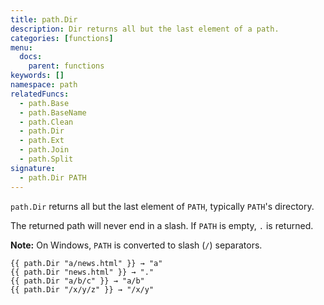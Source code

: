 ```yaml
---
title: path.Dir
description: Dir returns all but the last element of a path.
categories: [functions]
menu:
  docs:
    parent: functions
keywords: []
namespace: path
relatedFuncs:
  - path.Base
  - path.BaseName
  - path.Clean
  - path.Dir
  - path.Ext
  - path.Join
  - path.Split
signature:
  - path.Dir PATH
---
```


`path.Dir` returns all but the last element of `PATH`, typically `PATH`'s directory.

The returned path will never end in a slash.
If `PATH` is empty, `.` is returned.

**Note:** On Windows, `PATH` is converted to slash (`/`) separators.

```go-html-template
{{ path.Dir "a/news.html" }} → "a"
{{ path.Dir "news.html" }} → "."
{{ path.Dir "a/b/c" }} → "a/b"
{{ path.Dir "/x/y/z" }} → "/x/y"
```
